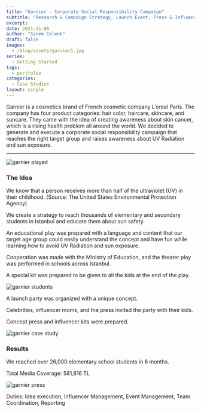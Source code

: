 ```yaml
---
title: "Garnier - Corporate Social Responsibility Campaign"
subtitle: "Research & Campaign Strategy, Launch Event, Press & Influencer Kits"
excerpt:
date: 2021-11-06
author: "Sinem Celenk"
draft: false
images:
  - /blog/assets/garnier1.jpg
series:
  - Getting Started
tags:
  - portfolio
categories:
  - Case Studies
layout: single
---
```

Garnier is a cosmetics brand of French cosmetic company L’oreal Paris. The company has four product categories: hair color, haircare, skincare, and suncare. They came with the idea of creating awareness about skin cancer, which is a rising health problem all around the world. We decided to generate and execute a corporate social responsibility campaign that reaches the right target group and raises awareness about UV Radiation and sun exposure.

---
![garnier played](/blog/assets/garnier_played.JPG)


### The Idea 

We know that a person receives more than half of the ultraviolet (UV) in their childhood. (Source: The United States Environmental Protection Agency)

We create a strategy to reach thousands of elementary and secondary students in Istanbul and educate them about sun safety.

An educational play was prepared with a language and content that our target age group could easily understand the concept and have fun while learning how to avoid UV Radiation and sun exposure.

Cooperation was made with the Ministry of Education, and the theater play was performed in schools across Istanbul.

A special kit was prepared to be given to all the kids at the end of the play. 


![garnier students](/blog/assets/garnier_students.JPG)

A launch party was organized with a unique concept.

Celebrities, influencer moms, and the press invited the party with their kids.

Concept press and influencer kits were prepared.



![garnier case study](/blog/assets/garnier_case_study.jpg)

### Results 

We reached over 26,000 elementary school students in 6 months.

Total Media Coverage: 581,816 TL


![garnier press](/blog/assets/garnier_press.png)

Duties: Idea execution, Influencer Management, Event Management, Team Coordination, Reporting